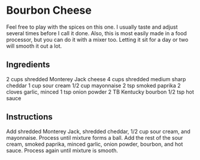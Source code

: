 # Bourbon Cheese
Feel free to play with the spices on this one. I usually taste and adjust several times before I call it done. Also, this is most easily made in a food processor, but you can do it with a mixer too. Letting it sit for a day or two will smooth it out a lot.

## Ingredients
2 cups shredded Monterey Jack cheese
4 cups shredded medium sharp cheddar
1 cup sour cream
1/2 cup mayonnaise
2 tsp smoked paprika
2 cloves garlic, minced
1 tsp onion powder
2 TB Kentucky bourbon
1/2 tsp hot sauce

## Instructions
Add shredded Monterey Jack, shredded cheddar, 1/2 cup sour cream, and mayonnaise. Process until mixture forms a ball. Add the rest of the sour cream, smoked paprika, minced garlic, onion powder, bourbon, and hot sauce.  Process again until mixture is smooth.